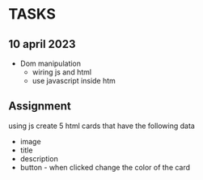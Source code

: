 # TASKS

## 10 april 2023

 - Dom manipulation
    - wiring js and html
    - use javascript inside htm




## Assignment
using js create 5 html cards that have the following data 
- image
- title
- description
- button - when clicked change the color of the card